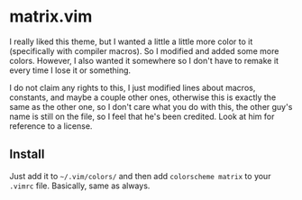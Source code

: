# matrix.vim
I really liked this theme, but I wanted a little a little more color to it (specifically with compiler macros). So I modified and added some more colors. However, I also wanted it somewhere so I don't have to remake it every time I lose it or something.

I do not claim any rights to this, I just modified lines about macros, constants, and maybe a couple other ones, otherwise this is exactly the same as the other one, so I don't care what you do with this, the other guy's name is still on the file, so I feel that he's been credited. Look at him for reference to a license.

## Install
Just add it to `~/.vim/colors/` and then add `colorscheme matrix` to your `.vimrc` file. Basically, same as always.
